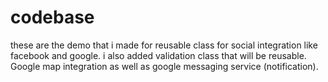 # codebase
these are the demo that i made for reusable class for social integration like facebook and google. i also added validation class that will be reusable. Google map integration as well as google messaging service (notification).
